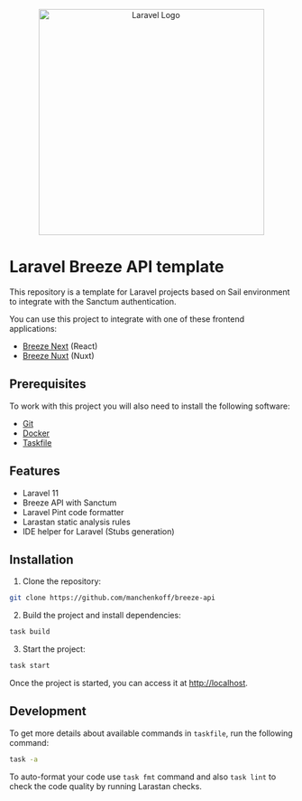 <p align="center"><a href="https://laravel.com" target="_blank"><img src="https://raw.githubusercontent.com/laravel/art/master/logo-lockup/5%20SVG/2%20CMYK/1%20Full%20Color/laravel-logolockup-cmyk-red.svg" width="400" alt="Laravel Logo"></a></p>

# Laravel Breeze API template

This repository is a template for Laravel projects based on Sail environment to integrate with the Sanctum authentication.

You can use this project to integrate with one of these frontend applications:

-   [Breeze Next](https://github.com/laravel/breeze-next/) (React)
-   [Breeze Nuxt](https://github.com/manchenkoff/breeze-nuxt) (Nuxt)

## Prerequisites

To work with this project you will also need to install the following software:

-   [Git](https://git-scm.com/)
-   [Docker](https://docker.com/)
-   [Taskfile](https://taskfile.dev/)

## Features

-   Laravel 11
-   Breeze API with Sanctum
-   Laravel Pint code formatter
-   Larastan static analysis rules
-   IDE helper for Laravel (Stubs generation)

## Installation

1. Clone the repository:

```bash
git clone https://github.com/manchenkoff/breeze-api
```

2. Build the project and install dependencies:

```bash
task build
```

3. Start the project:

```bash
task start
```

Once the project is started, you can access it at [http://localhost](http://localhost).

## Development

To get more details about available commands in `taskfile`, run the following command:

```bash
task -a
```

To auto-format your code use `task fmt` command and also `task lint` to check the code quality by running Larastan checks.

